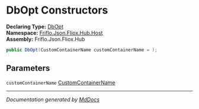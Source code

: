 ﻿<!--  
  <auto-generated>   
    The contents of this file were generated by a tool.  
    Changes to this file may be list if the file is regenerated  
  </auto-generated>   
-->

# DbOpt Constructors

**Declaring Type:** [DbOpt](../index.md)  
**Namespace:** [Friflo.Json.Fliox.Hub.Host](../../index.md)  
**Assembly:** Friflo.Json.Fliox.Hub

```csharp
public DbOpt(CustomContainerName customContainerName = );
```

## Parameters

`customContainerName`  [CustomContainerName](../../CustomContainerName/index.md)

___

*Documentation generated by [MdDocs](https://github.com/ap0llo/mddocs)*
